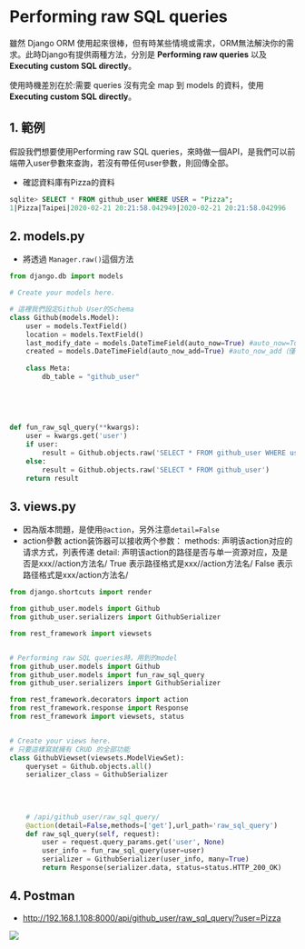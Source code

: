 ﻿# Performing raw SQL queries

雖然 Django ORM 使用起來很棒，但有時某些情境或需求，ORM無法解決你的需求。此時Django有提供兩種方法，分別是 **Performing raw queries** 以及 **Executing custom SQL directly**。

使用時機差別在於:需要 queries 沒有完全 map 到 models 的資料，使用 **Executing custom SQL directly**。



## 1. 範例

假設我們想要使用Performing raw SQL queries，來時做一個API，是我們可以前端帶入user參數來查詢，若沒有帶任何user參數，則回傳全部。

- 確認資料庫有Pizza的資料
```sql
sqlite> SELECT * FROM github_user WHERE USER = "Pizza";
1|Pizza|Taipei|2020-02-21 20:21:58.042949|2020-02-21 20:21:58.042996
```


## 2. models.py

- 將透過 `Manager.raw()`這個方法
```py
from django.db import models

# Create your models here.

# 這裡我們設定Github User的Schema
class Github(models.Model):
    user = models.TextField()
    location = models.TextField()
    last_modify_date = models.DateTimeField(auto_now=True) #auto_now=Ture（在每次保存模型時將該字段設置為當前日期）
    created = models.DateTimeField(auto_now_add=True) #auto_now_add（僅設置模型首次創建時的日期）
    
    class Meta:
        db_table = "github_user"
        
        
        
        
        
def fun_raw_sql_query(**kwargs):
    user = kwargs.get('user')
    if user:
        result = Github.objects.raw('SELECT * FROM github_user WHERE user = %s', [user])
    else:
        result = Github.objects.raw('SELECT * FROM github_user')
    return result

```




## 3. views.py

- 因為版本問題，是使用```@action```，另外注意```detail=False```
- action參數
action装饰器可以接收两个参数：
    methods: 声明该action对应的请求方式，列表传递
    detail: 声明该action的路径是否与单一资源对应，及是否是xxx/<pk>/action方法名/ True 表示路径格式是xxx/<pk>/action方法名/ False 表示路径格式是xxx/action方法名/




```py
from django.shortcuts import render

from github_user.models import Github
from github_user.serializers import GithubSerializer

from rest_framework import viewsets


# Performing raw SQL queries時，用到的model
from github_user.models import Github
from github_user.models import fun_raw_sql_query
from github_user.serializers import GithubSerializer

from rest_framework.decorators import action
from rest_framework.response import Response
from rest_framework import viewsets, status


# Create your views here.
# 只要這樣寫就擁有 CRUD 的全部功能
class GithubViewset(viewsets.ModelViewSet):
    queryset = Github.objects.all()
    serializer_class = GithubSerializer
    
    
    
    
    # /api/github_user/raw_sql_query/
    @action(detail=False,methods=['get'],url_path='raw_sql_query')
    def raw_sql_query(self, request):
        user = request.query_params.get('user', None)
        user_info = fun_raw_sql_query(user=user)
        serializer = GithubSerializer(user_info, many=True)
        return Response(serializer.data, status=status.HTTP_200_OK)


```



## 4. Postman

- http://192.168.1.108:8000/api/github_user/raw_sql_query/?user=Pizza

![](https://images2.imgbox.com/3b/32/XsiFmsvZ_o.png)

